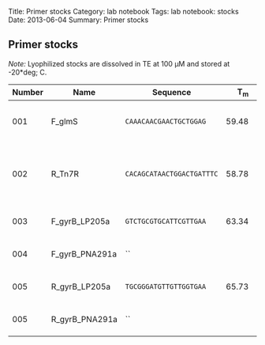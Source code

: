 Title: Primer stocks
Category: lab notebook
Tags: lab notebook: stocks
Date: 2013-06-04
Summary: Primer stocks

## Primer stocks ##

*Note:* Lyophilized stocks are dissolved in TE at 100 &micro;M and stored at
-20*deg; C.

Number |Name          |Sequence                 |T<sub>m</sub> |%GC   |nmoles |Notes
-------|--------------|-------------------------|-------------:|-----:|-------|----------------------------
001    |F_glmS        |`CAAACAACGAACTGCTGGAG`   |         59.48| 50.00|23.2   |402 bp with R_Tn7R, Primer3 
002    |R_Tn7R        |`CACAGCATAACTGGACTGATTTC`|         58.78| 43.48|25.7   |402 bp with F_glmS, [Choi & Schweizer, 2006](http://dx.doi.org/10.1038/nprot.2006.24)
003    |F_gyrB_LP205a |`GTCTGCGTGCATTCGTTGAA`   |         63.34| 50.00|       |535 bp with R_gyrB
004    |F_gyrB_PNA291a|``                       |              |      |       |535 bp with R_gyrB
005    |R_gyrB_LP205a |`TGCGGGATGTTGTTGGTGAA`   |         65.73| 50.00|       |535 bp with F_gyrB
005    |R_gyrB_PNA291a|``                       |              |      |       |535 bp with F_gyrB
